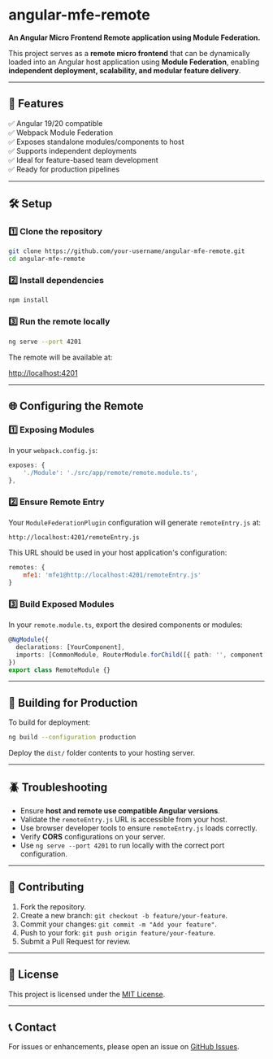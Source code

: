 # angular-mfe-remote

**An Angular Micro Frontend Remote application using Module Federation.**

This project serves as a **remote micro frontend** that can be dynamically loaded into an Angular host application using **Module Federation**, enabling **independent deployment, scalability, and modular feature delivery**.

---

## 🚀 Features

✅ Angular 19/20 compatible  
✅ Webpack Module Federation  
✅ Exposes standalone modules/components to host  
✅ Supports independent deployments  
✅ Ideal for feature-based team development  
✅ Ready for production pipelines

---

## 🛠️ Setup

### 1️⃣ Clone the repository

```bash
git clone https://github.com/your-username/angular-mfe-remote.git
cd angular-mfe-remote
```

### 2️⃣ Install dependencies

```bash
npm install
```

### 3️⃣ Run the remote locally

```bash
ng serve --port 4201
```

The remote will be available at:

[http://localhost:4201](http://localhost:4201)

---

## 🌐 Configuring the Remote

### 1️⃣ Exposing Modules

In your `webpack.config.js`:
```js
exposes: {
    './Module': './src/app/remote/remote.module.ts',
},
```

### 2️⃣ Ensure Remote Entry

Your `ModuleFederationPlugin` configuration will generate `remoteEntry.js` at:
```
http://localhost:4201/remoteEntry.js
```

This URL should be used in your host application's configuration:
```js
remotes: {
    mfe1: 'mfe1@http://localhost:4201/remoteEntry.js'
}
```

### 3️⃣ Build Exposed Modules

In your `remote.module.ts`, export the desired components or modules:
```ts
@NgModule({
  declarations: [YourComponent],
  imports: [CommonModule, RouterModule.forChild([{ path: '', component: YourComponent }])]
})
export class RemoteModule {}
```

---

## 🚦 Building for Production

To build for deployment:
```bash
ng build --configuration production
```
Deploy the `dist/` folder contents to your hosting server.

---

## 🪲 Troubleshooting

- Ensure **host and remote use compatible Angular versions**.
- Validate the `remoteEntry.js` URL is accessible from your host.
- Use browser developer tools to ensure `remoteEntry.js` loads correctly.
- Verify **CORS** configurations on your server.
- Use `ng serve --port 4201` to run locally with the correct port configuration.

---

## 🤝 Contributing

1. Fork the repository.
2. Create a new branch: `git checkout -b feature/your-feature`.
3. Commit your changes: `git commit -m "Add your feature"`.
4. Push to your fork: `git push origin feature/your-feature`.
5. Submit a Pull Request for review.

---

## 📜 License

This project is licensed under the [MIT License](LICENSE).

---

## 📞 Contact

For issues or enhancements, please open an issue on [GitHub Issues](https://github.com/your-username/angular-mfe-remote/issues).
